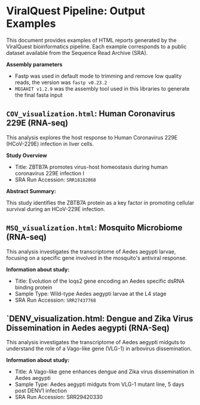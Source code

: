 # ViralQuest Pipeline: Output Examples
This document provides examples of HTML reports generated by the ViralQuest bioinformatics pipeline. Each example corresponds to a public dataset available from the Sequence Read Archive (SRA).

**Assembly parameters**

- Fastp was used in default mode to trimming and remove low quality reads, the version was `fastp v0.23.2`
- `MEGAHIT v1.2.9` was the assembly tool used in this libraries to generate the final fasta input

## `COV_visualization.html`: Human Coronavirus 229E (RNA-seq)
This analysis explores the host response to Human Coronavirus 229E (HCoV-229E) infection in liver cells.

**Study Overview**

- Title: ZBTB7A promotes virus-host homeostasis during human coronavirus 229E infection I
- SRA Run Accession: `SRR18182068`

**Abstract Summary:**
  
This study identifies the ZBTB7A protein as a key factor in promoting cellular survival during an HCoV-229E infection.


## `MSQ_visualization.html`: Mosquito Microbiome (RNA-seq)
This analysis investigates the transcriptome of Aedes aegypti larvae, focusing on a specific gene involved in the mosquito's antiviral response.

**Information about study:**

- Title: Evolution of the loqs2 gene encoding an Aedes specific dsRNA binding protein
- Sample Type: Wild-type Aedes aegypti larvae at the L4 stage
- SRA Run Accession: `SRR27437768`


## `DENV_visualization.html: Dengue and Zika Virus Dissemination in Aedes aegypti (RNA-Seq)
This analysis investigates the transcriptome of Aedes aegypti midguts to understand the role of a Vago-like gene (VLG-1) in arbovirus dissemination.

**Information about study:**

- Title: A Vago-like gene enhances dengue and Zika virus dissemination in Aedes aegypti
- Sample Type: Aedes aegypti midguts from VLG-1 mutant line, 5 days post DENV1 infection
- SRA Run Accession: SRR29420330

